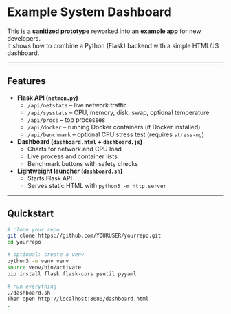 # Example System Dashboard

This is a **sanitized prototype** reworked into an **example app** for new developers.  
It shows how to combine a Python (Flask) backend with a simple HTML/JS dashboard.

---

## Features
- **Flask API (`netmon.py`)**
  - `/api/netstats` – live network traffic
  - `/api/sysstats` – CPU, memory, disk, swap, optional temperature
  - `/api/procs` – top processes
  - `/api/docker` – running Docker containers (if Docker installed)
  - `/api/benchmark` – optional CPU stress test (requires `stress-ng`)
- **Dashboard (`dashboard.html` + `dashboard.js`)**
  - Charts for network and CPU load
  - Live process and container lists
  - Benchmark buttons with safety checks
- **Lightweight launcher (`dashboard.sh`)**
  - Starts Flask API
  - Serves static HTML with `python3 -m http.server`

---

## Quickstart
```bash
# clone your repo
git clone https://github.com/YOURUSER/yourrepo.git
cd yourrepo

# optional: create a venv
python3 -m venv venv
source venv/bin/activate
pip install flask flask-cors psutil pyyaml

# run everything
./dashboard.sh
Then open http://localhost:8080/dashboard.html
.